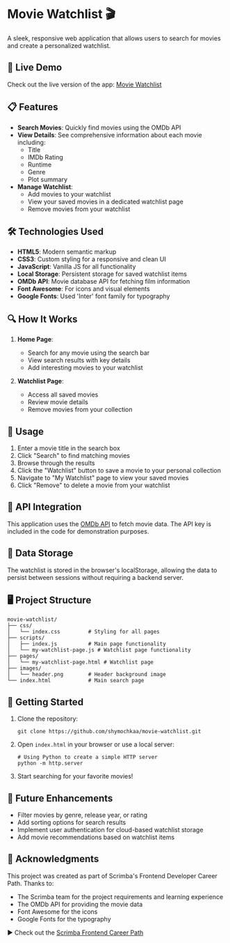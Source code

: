 # Movie Watchlist 🎬

A sleek, responsive web application that allows users to search for movies and create a personalized watchlist.


## 🔗 Live Demo

Check out the live version of the app: [Movie Watchlist](https://shymochkaa.github.io/movie-watchlist-omdb/)

## 📋 Features

- **Search Movies**: Quickly find movies using the OMDb API
- **View Details**: See comprehensive information about each movie including:
  - Title
  - IMDb Rating
  - Runtime
  - Genre
  - Plot summary
- **Manage Watchlist**: 
  - Add movies to your watchlist
  - View your saved movies in a dedicated watchlist page
  - Remove movies from your watchlist

## 🛠️ Technologies Used

- **HTML5**: Modern semantic markup
- **CSS3**: Custom styling for a responsive and clean UI
- **JavaScript**: Vanilla JS for all functionality
- **Local Storage**: Persistent storage for saved watchlist items
- **OMDb API**: Movie database API for fetching film information
- **Font Awesome**: For icons and visual elements
- **Google Fonts**: Used 'Inter' font family for typography

## 🔍 How It Works

1. **Home Page**:
   - Search for any movie using the search bar
   - View search results with key details
   - Add interesting movies to your watchlist

2. **Watchlist Page**:
   - Access all saved movies
   - Review movie details
   - Remove movies from your collection

## 📱 Usage

1. Enter a movie title in the search box
2. Click "Search" to find matching movies
3. Browse through the results
4. Click the "Watchlist" button to save a movie to your personal collection
5. Navigate to "My Watchlist" page to view your saved movies
6. Click "Remove" to delete a movie from your watchlist

## 🔧 API Integration

This application uses the [OMDb API](https://www.omdbapi.com/) to fetch movie data. The API key is included in the code for demonstration purposes.

## 💾 Data Storage

The watchlist is stored in the browser's localStorage, allowing the data to persist between sessions without requiring a backend server.

## 🖥️ Project Structure

```
movie-watchlist/
├── css/
│   └── index.css         # Styling for all pages
├── scripts/
│   ├── index.js          # Main page functionality
│   └── my-watchlist-page.js # Watchlist page functionality
├── pages/
│   └── my-watchlist-page.html # Watchlist page
├── images/
│   └── header.png        # Header background image
└── index.html            # Main search page
```

## 🚀 Getting Started

1. Clone the repository:
   ```
   git clone https://github.com/shymochkaa/movie-watchlist.git
   ```

2. Open `index.html` in your browser or use a local server:
   ```
   # Using Python to create a simple HTTP server
   python -m http.server
   ```

3. Start searching for your favorite movies!

## 🔮 Future Enhancements

- Filter movies by genre, release year, or rating
- Add sorting options for search results
- Implement user authentication for cloud-based watchlist storage
- Add movie recommendations based on watchlist items


## 🙏 Acknowledgments

This project was created as part of Scrimba's Frontend Developer Career Path. Thanks to:
* The Scrimba team for the project requirements and learning experience
* The OMDb API for providing the movie data
* Font Awesome for the icons
* Google Fonts for the typography

▶️ Check out the [Scrimba Frontend Career Path](https://scrimba.com/frontend-path-c0j)
